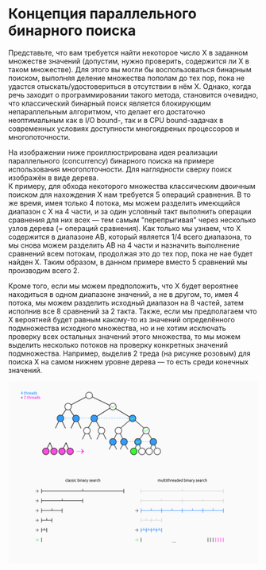 # Концепция параллельного бинарного поиска
Представьте, что вам требуется найти некоторое число X в заданном множестве значений (допустим, нужно проверить, содержится ли Х в таком множестве). Для этого вы могли бы воспользоваться бинарным поиском, выполняя деление множества пополам до тех пор, пока не удастся отыскать/удостовериться в отсутствии в нём Х. Однако, когда речь заходит о программировании такого метода, становится очевидно, что классический бинарный поиск является блокирующим непараллельным алгоритмом, что делает его достаточно неоптимальным как в I/O bound-, так и в CPU bound-задачах в современных условиях доступности многоядреных процессоров и многопоточности.

На изображении ниже проиллюстрирована идея реализации параллельного (concurrency) бинарного поиска на примере использования многопоточности. Для наглядности сверху поиск изображён в виде дерева. \
К примеру, для обхода некоторого множества классическим двоичным поиском для нахождения Х нам требуется 5 операций сравнения. В то же время, имея только 4 потока, мы можем разделить имеющийся диапазон с X на 4 части, и за один условный такт выполнить операции сравнения для них всех — тем самым "перепрыгивая" через несколько узлов дерева (= операций сравнения). Как только мы узнаем, что X содержится в диапазоне AB, который является 1/4 всего диапазона, то мы снова можем разделить AB на 4 части и назначить выполнение сравнений всем потокам, продолжая это до тех пор, пока не нае будет найден X. Таким образом, в данном примере вместо 5 сравнений мы производим всего 2.

Кроме того, если мы можем предположить, что Х будет вероятнее находиться в одном диапазоне значений, а не в другом, то, имея 4 потока, мы можем разделить исходный диапазон на 8 частей, затем исполнив все 8 сравнений за 2 такта. Также, если мы предполагаем что Х вероятней будет равным какому-то из значений определённого подмножества исходного множества, но и не хотим исключать проверку всех остальных значений этого множества, то мы можем выделить несколько потоков на проверку конкретных значений подмножества. Например, выделив 2 треда (на рисунке розовым) для поиска Х на самом нижнем уровне дерева — то есть среди конечных значений.

![Illustration](Illustration.jpg)
